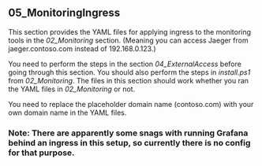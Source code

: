 ## 05_MonitoringIngress

This section provides the YAML files for applying ingress to the monitoring tools in the _02_Monitoring_ section. (Meaning you can access Jaeger from jaeger.contoso.com instead of 192.168.0.123.)

You need to perform the steps in the section _04_ExternalAccess_ before going through this section. You should also perform the steps in _install.ps1_ from _02_Monitoring_. The files in this section should work whether you ran the YAML files in _02_Monitoring_ or not.

You need to replace the placeholder domain name (contoso.com) with your own domain name in the YAML files.

### Note: There are apparently some snags with running Grafana behind an ingress in this setup, so currently there is no config for that purpose.